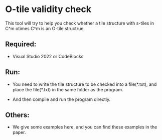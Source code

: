 # O-tile validity check
This tool will try to help you check whether a tile structure with s-tiles in C^m otimes C^m is an O-tile structrue.


## Required:
- Visual Studio 2022 or CodeBlocks


## Run:
- You need to write the tile structure to be checked into a file(\*.txt), and place the file(\*.txt) in the same folder as the program.

- And then compile and run the program directly.


## Others:
- We give some examples here, and you can find these examples in the paper.

